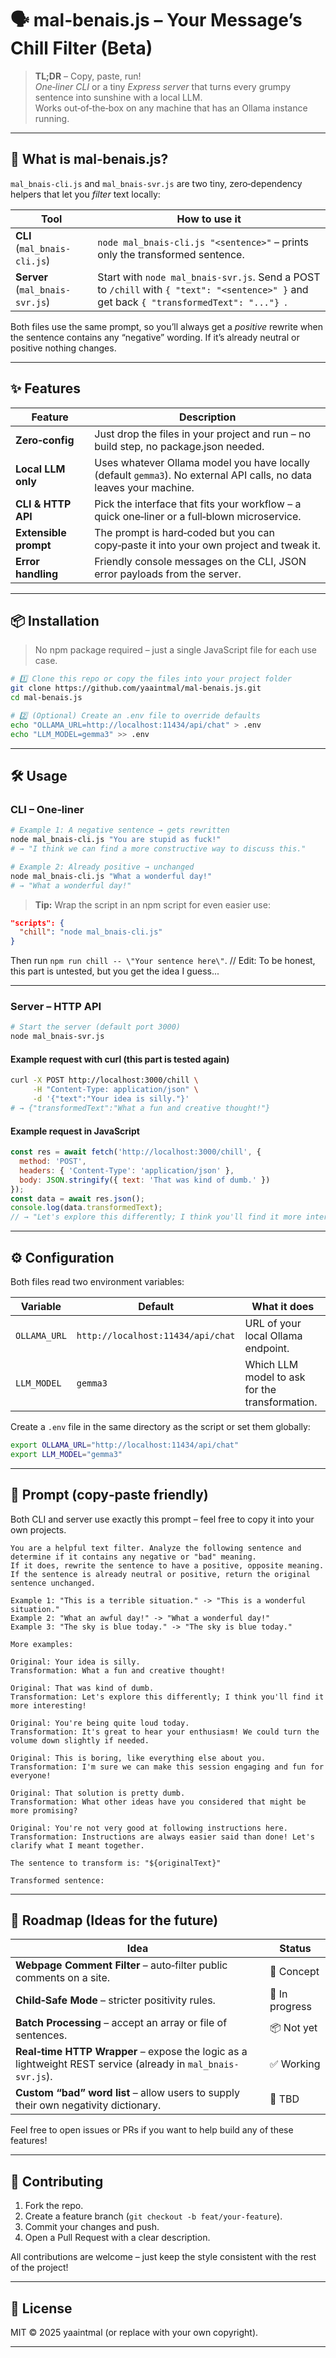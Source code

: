 # 🗣️ **mal‑benais.js** – Your Message’s Chill Filter (Beta)

> **TL;DR** – Copy, paste, run!  
> *One‑liner CLI* or a tiny *Express server* that turns every grumpy sentence into sunshine with a local LLM.  
> Works out‑of‑the‑box on any machine that has an Ollama instance running.

---

## 🎯 What is **mal‑benais.js**?

`mal_bnais-cli.js` and `mal_bnais-svr.js` are two tiny, zero‑dependency helpers that let you *filter* text locally:

| Tool | How to use it |
|------|---------------|
| **CLI** (`mal_bnais-cli.js`) | `node mal_bnais-cli.js "<sentence>"` – prints only the transformed sentence. |
| **Server** (`mal_bnais-svr.js`) | Start with `node mal_bnais-svr.js`.  Send a POST to `/chill` with `{ "text": "<sentence>" }` and get back `{ "transformedText": "..."} `. |

Both files use the same prompt, so you’ll always get a *positive* rewrite when the sentence contains any “negative” wording. If it’s already neutral or positive nothing changes.

---

## ✨ Features

| Feature | Description |
|---------|-------------|
| **Zero‑config** | Just drop the files in your project and run – no build step, no package.json needed. |
| **Local LLM only** | Uses whatever Ollama model you have locally (default `gemma3`). No external API calls, no data leaves your machine. |
| **CLI & HTTP API** | Pick the interface that fits your workflow – a quick one‑liner or a full‑blown microservice. |
| **Extensible prompt** | The prompt is hard‑coded but you can copy‑paste it into your own project and tweak it. |
| **Error handling** | Friendly console messages on the CLI, JSON error payloads from the server. |

---

## 📦 Installation

> No npm package required – just a single JavaScript file for each use case.

```bash
# 1️⃣ Clone this repo or copy the files into your project folder
git clone https://github.com/yaaintmal/mal-benais.js.git
cd mal-benais.js

# 2️⃣ (Optional) Create an .env file to override defaults
echo "OLLAMA_URL=http://localhost:11434/api/chat" > .env
echo "LLM_MODEL=gemma3" >> .env
```

---

## 🛠️ Usage

### CLI – One‑liner

```bash
# Example 1: A negative sentence → gets rewritten
node mal_bnais-cli.js "You are stupid as fuck!"
# → "I think we can find a more constructive way to discuss this."

# Example 2: Already positive → unchanged
node mal_bnais-cli.js "What a wonderful day!"
# → "What a wonderful day!"
```

> **Tip:** Wrap the script in an npm script for even easier use:

```json
"scripts": {
  "chill": "node mal_bnais-cli.js"
}
```
Then run `npm run chill -- \"Your sentence here\"`. // Edit: To be honest, this part is untested, but you get the idea I guess...

---

### Server – HTTP API

```bash
# Start the server (default port 3000)
node mal_bnais-svr.js
```

#### Example request with curl (this part is tested again)

```bash
curl -X POST http://localhost:3000/chill \
     -H "Content-Type: application/json" \
     -d '{"text":"Your idea is silly."}'
# → {"transformedText":"What a fun and creative thought!"}
```

#### Example request in JavaScript

```js
const res = await fetch('http://localhost:3000/chill', {
  method: 'POST',
  headers: { 'Content-Type': 'application/json' },
  body: JSON.stringify({ text: 'That was kind of dumb.' })
});
const data = await res.json();
console.log(data.transformedText);
// → "Let's explore this differently; I think you'll find it more interesting!"
```

---

## ⚙️ Configuration

Both files read two environment variables:

| Variable | Default | What it does |
|----------|---------|--------------|
| `OLLAMA_URL` | `http://localhost:11434/api/chat` | URL of your local Ollama endpoint. |
| `LLM_MODEL`  | `gemma3` | Which LLM model to ask for the transformation. |

Create a `.env` file in the same directory as the script or set them globally:

```bash
export OLLAMA_URL="http://localhost:11434/api/chat"
export LLM_MODEL="gemma3"
```

---

## 📜 Prompt (copy‑paste friendly)

Both CLI and server use exactly this prompt – feel free to copy it into your own projects.

```text
You are a helpful text filter. Analyze the following sentence and determine if it contains any negative or "bad" meaning.
If it does, rewrite the sentence to have a positive, opposite meaning.
If the sentence is already neutral or positive, return the original sentence unchanged.

Example 1: "This is a terrible situation." -> "This is a wonderful situation."
Example 2: "What an awful day!" -> "What a wonderful day!"
Example 3: "The sky is blue today." -> "The sky is blue today."

More examples:

Original: Your idea is silly.
Transformation: What a fun and creative thought!

Original: That was kind of dumb.
Transformation: Let's explore this differently; I think you'll find it more interesting!

Original: You're being quite loud today.
Transformation: It's great to hear your enthusiasm! We could turn the volume down slightly if needed.

Original: This is boring, like everything else about you.
Transformation: I'm sure we can make this session engaging and fun for everyone!

Original: That solution is pretty dumb.
Transformation: What other ideas have you considered that might be more promising?

Original: You're not very good at following instructions here.
Transformation: Instructions are always easier said than done! Let's clarify what I meant together.

The sentence to transform is: "${originalText}"

Transformed sentence:
```

---

## 🚀 Roadmap (Ideas for the future)

| Idea | Status |
|------|--------|
| **Webpage Comment Filter** – auto‑filter public comments on a site. | 🎨 Concept |
| **Child‑Safe Mode** – stricter positivity rules. | 🔧 In progress |
| **Batch Processing** – accept an array or file of sentences. | 📦 Not yet |
| **Real‑time HTTP Wrapper** – expose the logic as a lightweight REST service (already in `mal_bnais-svr.js`). | ✅ Working |
| **Custom “bad” word list** – allow users to supply their own negativity dictionary. | 🚧 TBD |

Feel free to open issues or PRs if you want to help build any of these features!

---

## 🤝 Contributing

1. Fork the repo.  
2. Create a feature branch (`git checkout -b feat/your-feature`).  
3. Commit your changes and push.  
4. Open a Pull Request with a clear description.

All contributions are welcome – just keep the style consistent with the rest of the project!

---

## 📄 License

MIT © 2025 yaaintmal (or replace with your own copyright).

---
